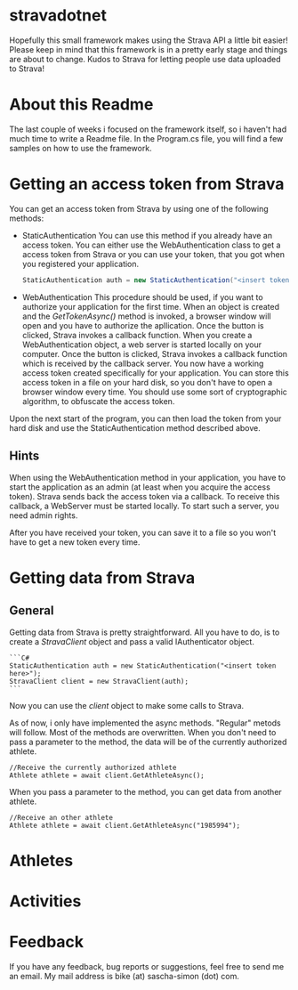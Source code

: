 stravadotnet
============

Hopefully this small framework makes using the Strava API a little bit easier!
Please keep in mind that this framework is in a pretty early stage and things are about to change.
Kudos to Strava for letting people use data uploaded to Strava!

About this Readme
============

The last couple of weeks i focused on the framework itself, so i haven't had much time to write a Readme file.
In the Program.cs file, you will find a few samples on how to use the framework.


Getting an access token from Strava
============

You can get an access token from Strava by using one of the following methods:

- StaticAuthentication
  You can use this method if you already have an access token. You can either use the WebAuthentication class to get a access token from Strava or you can use your token, that you got when you registered your application.  
    
    ```C#
    StaticAuthentication auth = new StaticAuthentication("<insert token here>");
    ```

- WebAuthentication
  This procedure should be used, if you want to authorize your application for the first time. When an object is created and the *GetTokenAsync()* method is invoked, a browser window will open and you have to authorize the apllication. Once the button is clicked, Strava invokes a callback function. When you create a WebAuthentication object, a web server is started locally on your computer. Once the button is clicked, Strava invokes a callback function which is received by the callback server. You now have a working access token created specifically for your application. You can store this access token in a file on your hard disk, so you don't have to open a browser window every time. You should use some sort of cryptographic algorithm, to obfuscate the access token.

Upon the next start of the program, you can then load the token from your hard disk and use the StaticAuthentication method described above.


Hints
--------------

When using the WebAuthentication method in your application, you have to start the application as an admin (at least when you acquire the access token). Strava sends back the access token via a callback. To receive this callback, a WebServer must be started locally. To start such a server, you need admin rights.

After you have received your token, you can save it to a file so you won't have to get a new token every time.

Getting data from Strava
============

General
--------------

Getting data from Strava is pretty straightforward. All you have to do, is to create a *StravaClient* object and pass a valid IAuthenticator object.
    
    ```C#
    StaticAuthentication auth = new StaticAuthentication("<insert token here>");
    StravaClient client = new StravaClient(auth);
    ```
    
Now you can use the *client* object to make some calls to Strava.

As of now, i only have implemented the async methods. "Regular" metods will follow.
Most of the methods are overwritten. When you don't need to pass a parameter to the method, the data will be of the currently authorized athlete.

    //Receive the currently authorized athlete
    Athlete athlete = await client.GetAthleteAsync();
  
When you pass a parameter to the method, you can get data from another athlete.
    
    //Receive an other athlete
    Athlete athlete = await client.GetAthleteAsync("1985994");
    

Athletes
============

Activities
============

Feedback
============

If you have any feedback, bug reports or suggestions, feel free to send me an email.
My mail address is bike (at) sascha-simon (dot) com.
